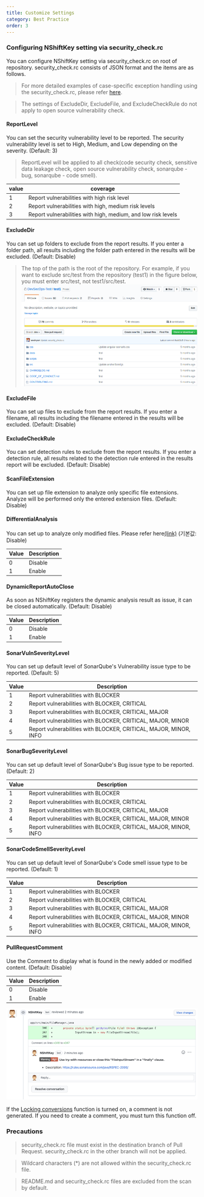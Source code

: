```yaml
---
title: Customize Settings
category: Best Practice
order: 3
---
```


### Configuring NShiftKey setting via security_check.rc

You can configure NShiftKey setting via security_check.rc on root of repository. security_check.rc consists of JSON format and the items are as follows.

> For more detailed examples of case-specific exception handling using the security_check.rc, please refer [here](https://naver.github.io/nshiftkey-doc/4-best-practice/exception_setting/).

> The settings of ExcludeDir, ExcludeFile, and ExcludeCheckRule do not apply to open source vulnerability check.


#### ReportLevel
You can set the security vulnerability level to be reported. The security vulnerability level is set to High, Medium, and Low depending on the severity. (Default: 3)
> ReportLevel will be applied to all check(code security check, sensitive data leakage check, open source vulnerability check, sonarqube - bug, sonarqube - code smell).

value | coverage
-- | --
1 | Report vulnerabilities with high risk level
2 | Report vulnerabilities with high, medium risk levels
3 | Report vulnerabilities with high, medium, and low risk levels

#### ExcludeDir
You can set up folders to exclude from the report results. If you enter a folder path, all results including the folder path entered in the results will be excluded. (Default: Disable)
> The top of the path is the root of the repository. For example, if you want to exclude src/test from the repository (test1) in the figure below, you must enter src/test, not test1/src/test.
![](../../images/customizing_example_repo.png)

#### ExcludeFile
You can set up files to exclude from the report results. If you enter a filename, all results including the filename entered in the results will be excluded. (Default: Disable)
#### ExcludeCheckRule
You can set detection rules to exclude from the report results. If you enter a detection rule, all results related to the detection rule entered in the results report will be excluded. (Default: Disable)
#### ScanFileExtension
You can set up file extension to analyze only specific file extensions. Analyze will be performed only the entered extension files. (Default: Disable)
#### DifferentialAnalysis
You can set up to analyze only modified files. Please refer here[(link)](https://naver.github.io/nshiftkey-doc/4-best-practice/differential_analysis) (기본값: Disable)

Value | Description
-- | --
0 | Disable
1 | Enable

#### DynamicReportAutoClose
As soon as NShiftKey registers the dynamic analysis result as issue, it can be closed automatically. (Default: Disable)

Value | Description
-- | --
0 | Disable
1 | Enable

#### SonarVulnSeverityLevel
You can set up default level of SonarQube's Vulnerability issue type to be reported. (Default: 5)

Value | Description
-- | --
1 | Report vulnerabilities with BLOCKER
2 | Report vulnerabilities with BLOCKER, CRITICAL
3 | Report vulnerabilities with BLOCKER, CRITICAL, MAJOR
4 | Report vulnerabilities with BLOCKER, CRITICAL, MAJOR, MINOR
5 | Report vulnerabilities with BLOCKER, CRITICAL, MAJOR, MINOR, INFO

#### SonarBugSeverityLevel
You can set up default level of SonarQube's Bug issue type to be reported. (Default: 2)

Value | Description
-- | --
1 | Report vulnerabilities with BLOCKER
2 | Report vulnerabilities with BLOCKER, CRITICAL
3 | Report vulnerabilities with BLOCKER, CRITICAL, MAJOR
4 | Report vulnerabilities with BLOCKER, CRITICAL, MAJOR, MINOR
5 | Report vulnerabilities with BLOCKER, CRITICAL, MAJOR, MINOR, INFO

#### SonarCodeSmellSeverityLevel
You can set up default level of SonarQube's Code smell issue type to be reported. (Default: 1)

Value | Description
-- | --
1 | Report vulnerabilities with BLOCKER
2 | Report vulnerabilities with BLOCKER, CRITICAL
3 | Report vulnerabilities with BLOCKER, CRITICAL, MAJOR
4 | Report vulnerabilities with BLOCKER, CRITICAL, MAJOR, MINOR
5 | Report vulnerabilities with BLOCKER, CRITICAL, MAJOR, MINOR, INFO

#### PullRequestComment
Use the Comment to display what is found in the newly added or modified content. (Default: Disable)

Value | Description
-- | --
0 | Disable
1 | Enable

![](../../images/pr-comment.png)

If the [Locking conversions](https://docs.github.com/en/communities/moderating-comments-and-conversations/locking-conversations) function is turned on, a comment is not generated. If you need to create a comment, you must turn this function off.

### Precautions
> security_check.rc file must exist in the destination branch of Pull Request. security_check.rc in the other branch will not be applied.

> Wildcard characters (*) are not allowed within the security_check.rc file.

> README.md and security_check.rc files are excluded from the scan by default.



